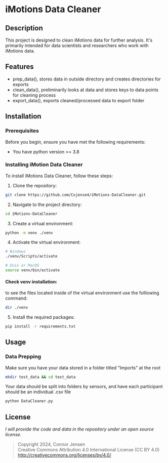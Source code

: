 # iMotions Data Cleaner
## Description
This project is designed to clean iMotions data for further analysis. It's primarily intended for data scientists and researchers who work with iMotions data.


## Features
* prep_data(), stores data in outside directory and creates directories for exports
* clean_data(), preliminarily looks at data and stores keys to data points for cleaning process 
* export_data(), exports cleaned/processed data to export folder 

## Installation
### Prerequisites
Before you begin, ensure you have met the following requirements:
* You have python version >= 3.8 

### Installing iMotion Data Cleaner
To install iMotions Data Cleaner, follow these steps:

1. Clone the repository:
```bash
git clone https://github.com/Cojense4/iMotions-DataCleaner.git
```

2. Navigate to the project directory:
```bash
cd iMotions-DataCleaner
```

3. Create a virtual environment:
```bash
python -m venv ./venv
```

4. Activate the virtual environment:
```bash
# Windows
./venv/Scripts/activate

# Unix or MacOS
source venv/bin/activate
```

#### Check venv installation:
to see the files located inside of the virtual environment use the folllowing command:
```bash 
dir ./venv
```
5. Install the required packages:
```bash
pip install -r requirements.txt
```

## Usage
### Data Prepping
Make sure you have your data stored in a folder titled "Imports" at the root<br>
```bash
mkdir test_data && cd test_data
```
Your data should be split into folders by sensors, and have each participant should be an individual .csv file
```bash
python DataCleaner.py
```  

## License
*I will provide the code and data in the repository under an open source license.*<br>
>Copyright 2024, Connor Jensen<br>
>Creative Commons Attribution 4.0 International License (CC BY 4.0)<br>
>http://creativecommons.org/licenses/by/4.0/
